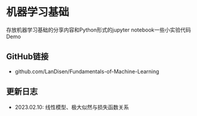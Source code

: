# 机器学习基础
存放机器学习基础的分享内容和Python形式的jupyter notebook一些小实验代码Demo

## GitHub链接
- github.com/LanDisen/Fundamentals-of-Machine-Learning

## 更新日志
- 2023.02.10: 线性模型、极大似然与损失函数关系